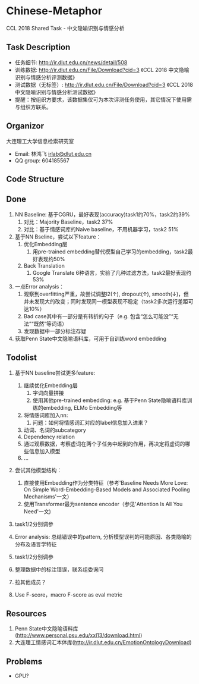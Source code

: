 # Chinese-Metaphor
CCL 2018 Shared Task - 中文隐喻识别与情感分析

## Task Description
* 任务细节: http://ir.dlut.edu.cn/news/detail/508
* 训练数据: http://ir.dlut.edu.cn/File/Download?cid=3 《CCL 2018 中文隐喻识别与情感分析评测数据》
* 测试数据（无标签）: http://ir.dlut.edu.cn/File/Download?cid=3 《CCL 2018 中文隐喻识别与情感分析测试数据》
* 提醒：按组织方要求，该数据集仅可为本次评测任务使用，其它情况下使用需与组织方联系。


## Organizor
大连理工大学信息检索研究室
* Email: 林鸿飞 irlab@dlut.edu.cn
* QQ group: 604185567

## Code Structure

## Done
1. NN Baseline: 基于CGRU，最好表现(accuracy)task1约70%，task2约39%
    1. 对比：Majority Baseline，task2 37%
    2. 对比：基于情感词库的Naive baseline，不用机器学习，task2 51%
2. 基于NN Bseline，尝试以下feature：
    1. 优化Embedding层
        1. 用pre-trained embedding替代模型自己学习的embedding，task2最好表现约50%
    2. Back Translation
        1. Google Translate 6种语言，实验了几种过滤方法，task2最好表现约53%
3. 一点Error analysis：
    1. 观察到overfitting严重，故尝试调整l2(↑), dropout(↑), smooth(↓)，但并未发现大的改变；同时发现同一模型表现不稳定（task2多次运行差距可达10%）
    2. Bad case其中有一部分是有转折的句子（e.g. 包含“怎么可能没”“无法”“既然”等词语）
    3. 发现数据中一部分标注存疑
4. 获取Penn State中文隐喻语料库，可用于自训练word embedding

## Todolist
1. 基于NN baseline尝试更多feature:
    1. 继续优化Embedding层
        1. 字词向量拼接
        2. 使用其他pre-trained embedding: e.g. 基于Penn State隐喻语料库训练的embedding, ELMo Embedding等
    2. 将情感词库加入nn:
        1. 问题：如何将情感词汇对应的label信息加入进来？
    3. 动词、名词的subcategory
    4. Dependency relation
    5. 通过观察数据，考察虚词在两个子任务中起到的作用，再决定将虚词的哪些信息加入模型
    6. ...

2. 尝试其他模型结构：
    1. 直接使用Embedding作为分类特征（参考'Baseline Needs More Love: On Simple Word-Embedding-Based Models and Associated Pooling Mechanisms'一文）
    2. 使用Transformer最为sentence encoder（参见'Attention Is All You Need'一文)
3. task1/2分别调参
4. Error analysis: 总结错误中的pattern, 分析模型误判的可能原因、各类隐喻的分布及语言学特征
3. task1/2分别调参
5. 整理数据中的标注错误，联系组委询问
6. 拉其他成员？
7. Use F-score，macro F-score as eval metric

## Resources
1. Penn State中文隐喻语料库(http://www.personal.psu.edu/xxl13/download.html)
2. 大连理工情感词汇本体库(http://ir.dlut.edu.cn/EmotionOntologyDownload)

## Problems
* GPU?
